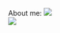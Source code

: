 About me:
<img src="https://github-readme-stats.vercel.app/api?username=Licoy&show_icons=true&icon_color=805AD5&theme=onedark" />
<br>
<img src="https://github-readme-stats.vercel.app/api/top-langs/?username=Licoy&layout=compact&theme=onedark" />


